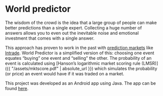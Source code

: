 # World predictor

The wisdom of the crowd is the idea that a large group of people can make better predictions than a single expert. Collecting a huge number of answers allows you to even out the inevitable noise and emotional investment that comes with a single answer.

This approach has proven to work in the past with [prediction markets](https://en.wikipedia.org/wiki/Prediction_market) like [Intrade](https://www.buzzfeed.com/andrewrice/the-fall-of-intrade-and-the-business-of-betting-on-real-life?utm_term=.wh4ojrV4m#.lkJzXJkgW). World Predictor is a simplified version of this: choosing one event equates “buying” one event and “selling” the other. The probability of an event is calculated using [Hanson’s logarithmic market scoring rule (LMSR)]({{ "/assets/mktscore.pdf" | absolute_url }}) which simulates the probability (or price) an event would have if it was traded on a market.

This project was developed as an Android app using Java. The app can be found [here](https://play.google.com/store/apps/details?id=com.brdalsnes.worldpredictor).
